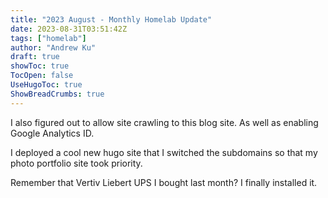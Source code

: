 ```yaml
---
title: "2023 August - Monthly Homelab Update"
date: 2023-08-31T03:51:42Z
tags: ["homelab"]
author: "Andrew Ku"
draft: true
showToc: true
TocOpen: false
UseHugoToc: true
ShowBreadCrumbs: true
---
```


I also figured out to allow site crawling to this blog site. As well as enabling Google Analytics ID.

I deployed a cool new hugo site that I switched the subdomains so that my photo portfolio site took priority. 

Remember that Vertiv Liebert UPS I bought last month? I finally installed it. 
